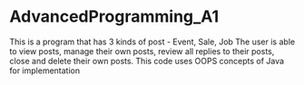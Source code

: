 # AdvancedProgramming_A1

This is a program that has 3 kinds of post - Event, Sale, Job
The user is able to view posts, manage their own posts, review all replies to their posts, close and delete their own posts.
This code uses OOPS concepts of Java for implementation
